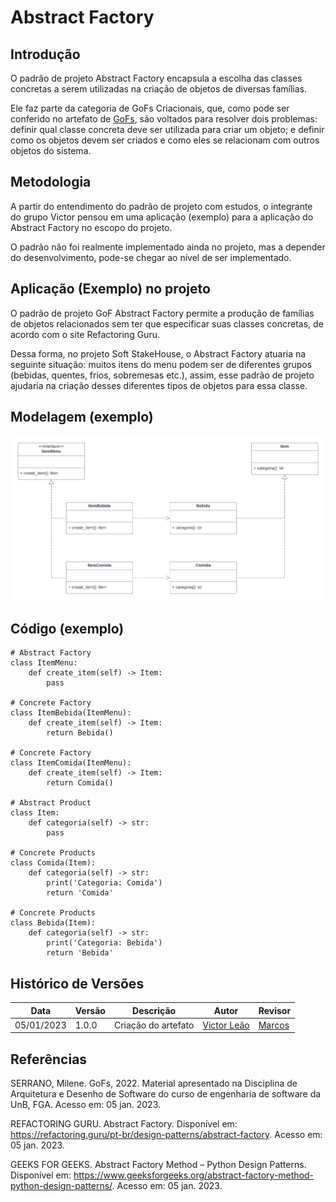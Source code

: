 # Abstract Factory

## Introdução

O padrão de projeto Abstract Factory encapsula a escolha das classes concretas a serem utilizadas na  criação de objetos de diversas famílias.

Ele faz parte da categoria de GoFs Criacionais, que, como pode ser conferido no artefato de [GoFs](https://unbarqdsw2022-2.github.io/2022.2_G5_SoftSteakHouse/#/padroes-projeto/iniciativas_extras/gofs), são voltados para resolver dois problemas: definir qual classe concreta deve ser utilizada para criar um objeto; e definir como os objetos devem ser criados e como eles se relacionam com outros objetos do sistema.

## Metodologia

A partir do entendimento do padrão de projeto com estudos, o integrante do grupo Victor pensou em uma aplicação (exemplo) para a aplicação do Abstract Factory no escopo do projeto.

O padrão não foi realmente implementado ainda no projeto, mas a depender do desenvolvimento, pode-se chegar ao nível de ser implementado.

## Aplicação (Exemplo) no projeto

O padrão de projeto GoF Abstract Factory permite a produção de famílias de objetos relacionados sem ter que especificar suas classes concretas, de acordo com o site Refactoring Guru.

Dessa forma, no projeto Soft StakeHouse, o Abstract Factory atuaria na seguinte situação: muitos itens do menu podem ser de diferentes grupos (bebidas, quentes, frios, sobremesas etc.), assim, esse padrão de projeto ajudaria na criação desses diferentes tipos de objetos para essa classe.

## Modelagem (exemplo)

![Abstract Factory UML](absfact-uml.png)

## Código (exemplo)

```
# Abstract Factory
class ItemMenu:
    def create_item(self) -> Item:
        pass

# Concrete Factory
class ItemBebida(ItemMenu):
    def create_item(self) -> Item:
        return Bebida()

# Concrete Factory
class ItemComida(ItemMenu):
    def create_item(self) -> Item:
        return Comida()

# Abstract Product
class Item:
    def categoria(self) -> str:
        pass

# Concrete Products
class Comida(Item):
    def categoria(self) -> str:
        print('Categoria: Comida')
        return 'Comida'

# Concrete Products
class Bebida(Item):
    def categoria(self) -> str:
        print('Categoria: Bebida')
        return 'Bebida'

```

## Histórico de Versões

|    Data    | Versão |            Descrição           |       Autor     |    Revisor    |
|  --------  |  ----  |            ----------          | --------------- |    -------    |
| 05/01/2023 |  1.0.0 |  Criação do artefato | [Victor Leão](https://github.com/victorleaoo) | [Marcos](https://github.com/Marofelipe) |

## Referências
SERRANO, Milene. GoFs, 2022. Material apresentado na Disciplina de Arquitetura e Desenho de Software do curso de engenharia de software da UnB, FGA. Acesso em: 05 jan. 2023.

REFACTORING GURU. Abstract Factory. Disponível em: https://refactoring.guru/pt-br/design-patterns/abstract-factory. Acesso em: 05 jan. 2023.

GEEKS FOR GEEKS. Abstract Factory Method – Python Design Patterns. Disponível em: https://www.geeksforgeeks.org/abstract-factory-method-python-design-patterns/. Acesso em: 05 jan. 2023.
